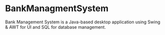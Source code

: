 # BankManagmentSystem
Bank Management System is a Java-based desktop application using Swing &amp; AWT for UI and SQL for database management. 
